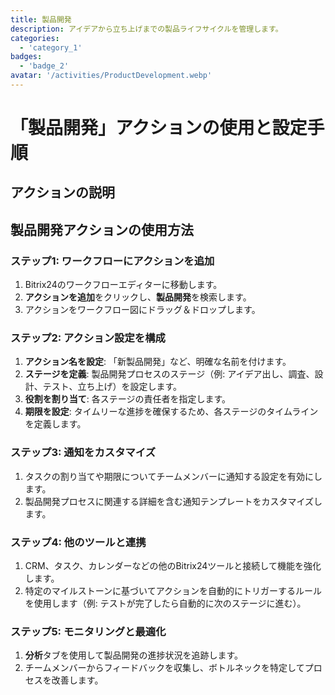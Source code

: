 ```yaml
---
title: 製品開発
description: アイデアから立ち上げまでの製品ライフサイクルを管理します。
categories: 
  - 'category_1'
badges: 
  - 'badge_2'
avatar: '/activities/ProductDevelopment.webp'
---
```

# 「製品開発」アクションの使用と設定手順

## アクションの説明

## 製品開発アクションの使用方法

### ステップ1: ワークフローにアクションを追加
1. Bitrix24のワークフローエディターに移動します。
2. **アクションを追加**をクリックし、**製品開発**を検索します。
3. アクションをワークフロー図にドラッグ＆ドロップします。

### ステップ2: アクション設定を構成
1. **アクション名を設定**: 「新製品開発」など、明確な名前を付けます。
2. **ステージを定義**: 製品開発プロセスのステージ（例: アイデア出し、調査、設計、テスト、立ち上げ）を設定します。
3. **役割を割り当て**: 各ステージの責任者を指定します。
4. **期限を設定**: タイムリーな進捗を確保するため、各ステージのタイムラインを定義します。

### ステップ3: 通知をカスタマイズ
1. タスクの割り当てや期限についてチームメンバーに通知する設定を有効にします。
2. 製品開発プロセスに関連する詳細を含む通知テンプレートをカスタマイズします。

### ステップ4: 他のツールと連携
1. CRM、タスク、カレンダーなどの他のBitrix24ツールと接続して機能を強化します。
2. 特定のマイルストーンに基づいてアクションを自動的にトリガーするルールを使用します（例: テストが完了したら自動的に次のステージに進む）。

### ステップ5: モニタリングと最適化
1. **分析**タブを使用して製品開発の進捗状況を追跡します。
2. チームメンバーからフィードバックを収集し、ボトルネックを特定してプロセスを改善します。